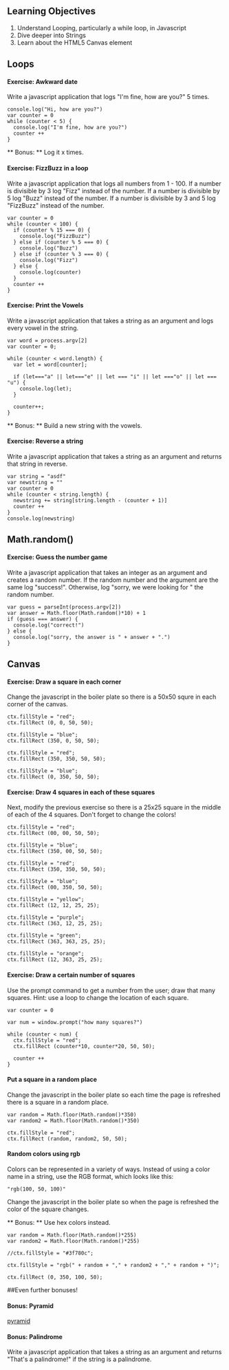 ## Learning Objectives
  1. Understand Looping, particularly a while loop, in Javascript
  2. Dive deeper into Strings
  3. Learn about the HTML5 Canvas element

## Loops

#### Exercise: Awkward date

Write a javascript application that logs "I'm fine, how are you?" 5 times.
```
console.log("Hi, how are you?")
var counter = 0
while (counter < 5) {
  console.log("I'm fine, how are you?")
  counter ++
}
```
** Bonus: ** Log it x times.

#### Exercise: FizzBuzz in a loop
Write a javascript application that logs all numbers from 1 - 100. If a number is divisible by 3 log "Fizz" instead of the number. If a number is divisible by 5 log "Buzz" instead of the number. If a number is divisible by 3 and 5 log "FizzBuzz" instead of the number.

```
var counter = 0
while (counter < 100) {
  if (counter % 15 === 0) {
    console.log("FizzBuzz")
  } else if (counter % 5 === 0) {
    console.log("Buzz")
  } else if (counter % 3 === 0) {
    console.log("Fizz")
  } else {
    console.log(counter)
  }
  counter ++
}
```


#### Exercise: Print the Vowels

Write a javascript application that takes a string as an argument and logs every vowel in the string.

```
var word = process.argv[2]
var counter = 0;

while (counter < word.length) {
  var let = word[counter];

  if (let==="a" || let==="e" || let === "i" || let ==="o" || let === "u") {
    console.log(let);
  }

  counter++;
}
```


** Bonus: ** Build a new string with the vowels.

#### Exercise: Reverse a string

Write a javascript application that takes a string as an argument and returns that string in reverse.

```
var string = "asdf"
var newstring = ""
var counter = 0
while (counter < string.length) {
  newstring += string[string.length - (counter + 1)]
  counter ++
}
console.log(newstring)
```


## Math.random()

#### Exercise: Guess the number game

Write a javascript application that takes an integer as an argument and creates a random number. If the random number and the argument are the same log "success!". Otherwise, log "sorry, we were looking for " the random number.

```
var guess = parseInt(process.argv[2])
var answer = Math.floor(Math.random()*10) + 1
if (guess === answer) {
  console.log("correct!")
} else {
  console.log("sorry, the answer is " + answer + ".")
}
```

## Canvas

#### Exercise: Draw a square in each corner

Change the javascript in the boiler plate so there is a 50x50 squre in each corner of the canvas.

```
ctx.fillStyle = "red";
ctx.fillRect (0, 0, 50, 50);

ctx.fillStyle = "blue";
ctx.fillRect (350, 0, 50, 50);

ctx.fillStyle = "red";
ctx.fillRect (350, 350, 50, 50);

ctx.fillStyle = "blue";
ctx.fillRect (0, 350, 50, 50);
```

#### Exercise: Draw 4 squares in each of these squares

Next, modify the previous exercise so there is a 25x25 square in the middle of each of the 4 squares. Don't forget to change the colors!

```
ctx.fillStyle = "red";
ctx.fillRect (00, 00, 50, 50);

ctx.fillStyle = "blue";
ctx.fillRect (350, 00, 50, 50);

ctx.fillStyle = "red";
ctx.fillRect (350, 350, 50, 50);

ctx.fillStyle = "blue";
ctx.fillRect (00, 350, 50, 50);

ctx.fillStyle = "yellow";
ctx.fillRect (12, 12, 25, 25);

ctx.fillStyle = "purple";
ctx.fillRect (363, 12, 25, 25);

ctx.fillStyle = "green";
ctx.fillRect (363, 363, 25, 25);

ctx.fillStyle = "orange";
ctx.fillRect (12, 363, 25, 25);
```

#### Exercise: Draw a certain number of squares

Use the prompt command to get a number from the user; draw that many squares.  Hint: use a loop to change the location of each square.

```
var counter = 0

var num = window.prompt("how many squares?")

while (counter < num) {
  ctx.fillStyle = "red";
  ctx.fillRect (counter*10, counter*20, 50, 50);

  counter ++
}
```

#### Put a square in a random place

Change the javascript in the boiler plate so each time the page is refreshed there is a square in a random place.

```
var random = Math.floor(Math.random()*350)
var random2 = Math.floor(Math.random()*350)

ctx.fillStyle = "red";
ctx.fillRect (random, random2, 50, 50);
```

#### Random colors using rgb

Colors can be represented in a variety of ways. Instead of using a color name in a string, use the RGB format, which looks like this:

    "rgb(100, 50, 100)"

Change the javascript in the boiler plate so when the page is refreshed the color of the square changes.

** Bonus: ** Use hex colors instead.

```
var random = Math.floor(Math.random()*255)
var random2 = Math.floor(Math.random()*255)

//ctx.fillStyle = "#3f780c";

ctx.fillStyle = "rgb(" + random + "," + random2 + "," + random + ")";

ctx.fillRect (0, 350, 100, 50);
```

##Even further bonuses!
#### Bonus: Pyramid
[pyramid](pyramid.md)

#### Bonus: Palindrome
Write a javascript application that takes a string as an argument and returns "That's a palindrome!" if the string is a palindrome.
